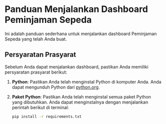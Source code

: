 # Panduan Menjalankan Dashboard Peminjaman Sepeda

Ini adalah panduan sederhana untuk menjalankan dashboard Peminjaman Sepeda yang telah Anda buat.

## Persyaratan Prasyarat

Sebelum Anda dapat menjalankan dashboard, pastikan Anda memiliki persyaratan prasyarat berikut:

1. **Python**: Pastikan Anda telah menginstal Python di komputer Anda. Anda dapat mengunduh Python dari [python.org](https://www.python.org/).

2. **Paket Python**: Pastikan Anda telah menginstal semua paket Python yang dibutuhkan. Anda dapat menginstalnya dengan menjalankan perintah berikut di terminal:

   ```bash
   pip install -r requirements.txt
   ```
